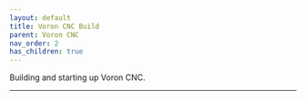 ```yaml
---
layout: default
title: Voron CNC Build
parent: Voron CNC
nav_order: 2
has_children: true
---
```


Building and starting up Voron CNC.

---

